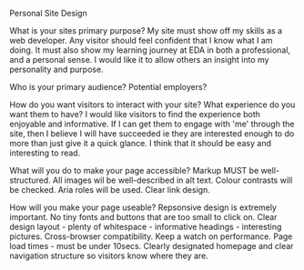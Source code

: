 Personal Site Design

What is your sites primary purpose?
  My site must show off my skills as a web developer.  Any visitor should feel confident that I know what I am doing. It must also show my learning journey at EDA in both a professional, and a personal sense.  I would like it to allow others an insight into my personality and purpose.

Who is your primary audience?
  Potential employers?

How do you want visitors to interact with your site? What experience do you want them to have?
  I would like visitors to find the experience both enjoyable and informative.  If I can get them to engage with 'me' through the site, then I believe I will have succeeded ie they are interested enough to do more than just give it a quick glance.  I think that it should be easy and interesting to read. 

What will you do to make your page accessible?
  Markup MUST be well-structured.  All images wil be well-described in alt text. Colour contrasts will be checked.  Aria roles will be used. Clear link design.


How will you make your page useable?
  Repsonsive design is extremely important.  No tiny fonts and buttons that are too small to click on.  Clear design layout - plenty of whitespace - informative headings - interesting pictures.
  Cross-browser compatibility. Keep a watch on performance. Page load times - must be under 10secs. 
  Clearly designated homepage and clear navigation structure so visitors know where they are.